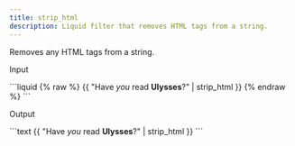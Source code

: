 ```yaml
---
title: strip_html
description: Liquid filter that removes HTML tags from a string.
---
```

Removes any HTML tags from a string.
<p class="code-label">Input</p>
```liquid
{% raw %}
{{ "Have <em>you</em> read <strong>Ulysses</strong>?" | strip_html }}
{% endraw %}
```
<p class="code-label">Output</p>
```text
{{ "Have <em>you</em> read <strong>Ulysses</strong>?" | strip_html }}
```